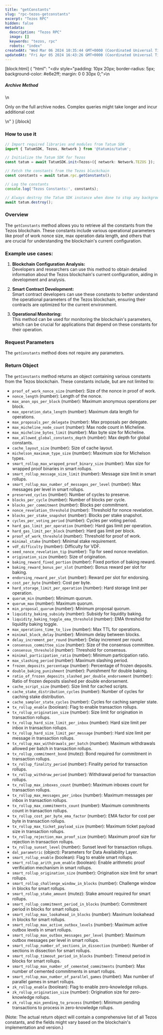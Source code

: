 ```yaml
---
title: "getConstants"
slug: "rpc-tezos-getconstants"
excerpt: "Tezos RPC"
hidden: false
metadata: 
  description: "Tezos RPC"
  image: []
  keywords: "tezos, rpc"
  robots: "index"
createdAt: "Wed Mar 06 2024 10:35:44 GMT+0000 (Coordinated Universal Time)"
updatedAt: "Fri Apr 05 2024 16:43:26 GMT+0000 (Coordinated Universal Time)"
---
```

[block:html]
{
  "html": "<div style=\"padding: 10px 20px; border-radius: 5px; background-color: #e6e2ff; margin: 0 0 30px 0;\">\n  <h5>Archive Method</h5>\n  <p>Only on the full archive nodes. Complex queries might take longer and incur additional cost</p>\n</div>"
}
[/block]


### How to use it

```typescript
// Import required libraries and modules from Tatum SDK
import { TatumSDK, Tezos, Network } from '@tatumio/tatum';

// Initialize the Tatum SDK for Tezos
const tatum = await TatumSDK.init<Tezos>({ network: Network.TEZOS });

// Fetch the constants from the Tezos blockchain
const constants = await tatum.rpc.getConstants();

// Log the constants
console.log('Tezos Constants:', constants);

// Always destroy the Tatum SDK instance when done to stop any background processes
await tatum.destroy();
```

### Overview

The `getConstants` method allows you to retrieve all the constants from the Tezos blockchain. These constants include various operational parameters like proof of work nonce size, max operation data length, and others that are crucial for understanding the blockchain's current configuration.

### Example use cases:

1. **Blockchain Configuration Analysis:**  
   Developers and researchers can use this method to obtain detailed information about the Tezos blockchain's current configuration, aiding in development and analysis.

2. **Smart Contract Development:**  
   Smart contract developers can use these constants to better understand the operational parameters of the Tezos blockchain, ensuring their contracts are optimized for the current environment.

3. **Operational Monitoring:**  
   This method can be used for monitoring the blockchain's parameters, which can be crucial for applications that depend on these constants for their operation.

### Request Parameters

The `getConstants` method does not require any parameters.

### Return Object

The `getConstants` method returns an object containing various constants from the Tezos blockchain. These constants include, but are not limited to:

- `proof_of_work_nonce_size` (number): Size of the nonce in proof of work.
- `nonce_length` (number): Length of the nonce.
- `max_anon_ops_per_block` (number): Maximum anonymous operations per block.
- `max_operation_data_length` (number): Maximum data length for operations.
- `max_proposals_per_delegate` (number): Max proposals per delegate.
- `max_micheline_node_count` (number): Max node count in Micheline.
- `max_micheline_bytes_limit` (number): Max byte size for Micheline.
- `max_allowed_global_constants_depth` (number): Max depth for global constants.
- `cache_layout_size` (number): Size of cache layout.
- `michelson_maximum_type_size` (number): Maximum size for Michelson types.
- `smart_rollup_max_wrapped_proof_binary_size` (number): Max size for wrapped proof binaries in smart rollups.
- `smart_rollup_message_size_limit` (number): Message size limit in smart rollups.
- `smart_rollup_max_number_of_messages_per_level` (number): Max messages per level in smart rollups.
- `preserved_cycles` (number): Number of cycles to preserve.
- `blocks_per_cycle` (number): Number of blocks per cycle.
- `blocks_per_commitment` (number): Blocks per commitment.
- `nonce_revelation_threshold` (number): Threshold for nonce revelation.
- `blocks_per_stake_snapshot` (number): Blocks per stake snapshot.
- `cycles_per_voting_period` (number): Cycles per voting period.
- `hard_gas_limit_per_operation` (number): Hard gas limit per operation.
- `hard_gas_limit_per_block` (number): Hard gas limit per block.
- `proof_of_work_threshold` (number): Threshold for proof of work.
- `minimal_stake` (number): Minimal stake requirement.
- `vdf_difficulty` (number): Difficulty for VDF.
- `seed_nonce_revelation_tip` (number): Tip for seed nonce revelation.
- `origination_size` (number): Size of origination.
- `baking_reward_fixed_portion` (number): Fixed portion of baking reward.
- `baking_reward_bonus_per_slot` (number): Bonus reward per slot for baking.
- `endorsing_reward_per_slot` (number): Reward per slot for endorsing.
- `cost_per_byte` (number): Cost per byte.
- `hard_storage_limit_per_operation` (number): Hard storage limit per operation.
- `quorum_min` (number): Minimum quorum.
- `quorum_max` (number): Maximum quorum.
- `min_proposal_quorum` (number): Minimum proposal quorum.
- `liquidity_baking_subsidy` (number): Subsidy for liquidity baking.
- `liquidity_baking_toggle_ema_threshold` (number): EMA threshold for liquidity baking toggle.
- `max_operations_time_to_live` (number): Max TTL for operations.
- `minimal_block_delay` (number): Minimum delay between blocks.
- `delay_increment_per_round` (number): Delay increment per round.
- `consensus_committee_size` (number): Size of the consensus committee.
- `consensus_threshold` (number): Threshold for consensus.
- `minimal_participation_ratio` (number): Minimum participation ratio.
- `max_slashing_period` (number): Maximum slashing period.
- `frozen_deposits_percentage` (number): Percentage of frozen deposits.
- `double_baking_punishment` (number): Punishment for double baking.
- `ratio_of_frozen_deposits_slashed_per_double_endorsement` (number): Ratio of frozen deposits slashed per double endorsement.
- `cache_script_size` (number): Size limit for cached scripts.
- `cache_stake_distribution_cycles` (number): Number of cycles for caching stake distribution.
- `cache_sampler_state_cycles` (number): Cycles for caching sampler state.
- `tx_rollup_enable` (boolean): Flag to enable transaction rollups.
- `tx_rollup_origination_size` (number): Size limit for origination in transaction rollups.
- `tx_rollup_hard_size_limit_per_inbox` (number): Hard size limit per inbox in transaction rollups.
- `tx_rollup_hard_size_limit_per_message` (number): Hard size limit per message in transaction rollups.
- `tx_rollup_max_withdrawals_per_batch` (number): Maximum withdrawals allowed per batch in transaction rollups.
- `tx_rollup_commitment_bond` (mutez): Bond required for commitment in transaction rollups.
- `tx_rollup_finality_period` (number): Finality period for transaction rollups.
- `tx_rollup_withdraw_period` (number): Withdrawal period for transaction rollups.
- `tx_rollup_max_inboxes_count` (number): Maximum inboxes count for transaction rollups.
- `tx_rollup_max_messages_per_inbox` (number): Maximum messages per inbox in transaction rollups.
- `tx_rollup_max_commitments_count` (number): Maximum commitments count in transaction rollups.
- `tx_rollup_cost_per_byte_ema_factor` (number): EMA factor for cost per byte in transaction rollups.
- `tx_rollup_max_ticket_payload_size` (number): Maximum ticket payload size in transaction rollups.
- `tx_rollup_rejection_max_proof_size` (number): Maximum proof size for rejection in transaction rollups.
- `tx_rollup_sunset_level` (number): Sunset level for transaction rollups.
- `dal_parametric` (object): Parameters for Data Availability Layer.
- `smart_rollup_enable` (boolean): Flag to enable smart rollups.
- `smart_rollup_arith_pvm_enable` (boolean): Enable arithmetic proof verification mechanism in smart rollups.
- `smart_rollup_origination_size` (number): Origination size limit for smart rollups.
- `smart_rollup_challenge_window_in_blocks` (number): Challenge window in blocks for smart rollups.
- `smart_rollup_stake_amount` (mutez): Stake amount required for smart rollups.
- `smart_rollup_commitment_period_in_blocks` (number): Commitment period in blocks for smart rollups.
- `smart_rollup_max_lookahead_in_blocks` (number): Maximum lookahead in blocks for smart rollups.
- `smart_rollup_max_active_outbox_levels` (number): Maximum active outbox levels in smart rollups.
- `smart_rollup_max_outbox_messages_per_level` (number): Maximum outbox messages per level in smart rollups.
- `smart_rollup_number_of_sections_in_dissection` (number): Number of sections in dissection for smart rollups.
- `smart_rollup_timeout_period_in_blocks` (number): Timeout period in blocks for smart rollups.
- `smart_rollup_max_number_of_cemented_commitments` (number): Max number of cemented commitments in smart rollups.
- `smart_rollup_max_number_of_parallel_games` (number): Max number of parallel games in smart rollups.
- `zk_rollup_enable` (boolean): Flag to enable zero-knowledge rollups.
- `zk_rollup_origination_size` (number): Origination size for zero-knowledge rollups.
- `zk_rollup_min_pending_to_process` (number): Minimum pending transactions to process in zero-knowledge rollups.

(Note: The actual return object will contain a comprehensive list of all Tezos constants, and the fields might vary based on the blockchain's implementation and version.)
